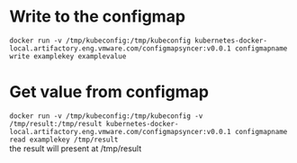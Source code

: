 # Write to the configmap
`docker run -v /tmp/kubeconfig:/tmp/kubeconfig kubernetes-docker-local.artifactory.eng.vmware.com/configmapsyncer:v0.0.1 configmapname write examplekey examplevalue`

# Get value from configmap
`docker run -v /tmp/kubeconfig:/tmp/kubeconfig -v /tmp/result:/tmp/result kubernetes-docker-local.artifactory.eng.vmware.com/configmapsyncer:v0.0.1 configmapname read examplekey /tmp/result`  
the result will present at /tmp/result
